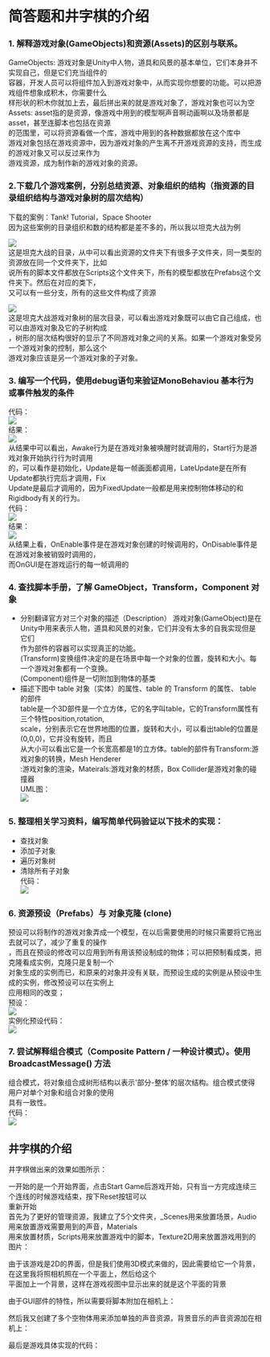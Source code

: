 # 简答题和井字棋的介绍
### 1. 解释游戏对象(GameObjects)和资源(Assets)的区别与联系。
GameObjects: 游戏对象是Unity中人物，道具和风景的基本单位，它们本身并不实现自己，但是它们充当组件的<br>
容器，开发人员可以将组件加入到游戏对象中，从而实现你想要的功能。可以把游戏组件想象成积木，你需要什么<br>
样形状的积木你就加上去，最后拼出来的就是游戏对象了，游戏对象也可以为空<br>
Assets: asset指的是资源，像游戏中用到的模型啊声音啊动画啊以及场景都是asset，甚至连脚本也包括在资源<br>
的范围里，可以将资源看做一个库，游戏中用到的各种数据都放在这个库中<br>
游戏对象包括在游戏资源中，因为游戏对象的产生离不开游戏资源的支持，而生成的游戏对象又可以反过来作为<br>
游戏资源，成为制作新的游戏对象的资源。<br>

### 2.下载几个游戏案例，分别总结资源、对象组织的结构（指资源的目录组织结构与游戏对象树的层次结构）
下载的案例：Tank! Tutorial，Space Shooter<br>
因为这些案例的目录组织和数的结构都是差不多的，所以我以坦克大战为例<br>

![](https://github.com/flashowner/first3DHomework/blob/master/%E5%9B%BE%E7%89%871.PNG)
<br>
这是坦克大战的目录，从中可以看出资源的文件夹下有很多子文件夹，同一类型的资源放在同一个文件夹下，比如<br>
说所有的脚本文件都放在Scripts这个文件夹下，所有的模型都放在Prefabs这个文件夹下。然后在对应的类下，<br>
又可以有一些分支，所有的这些文件构成了资源<br>

![](https://github.com/flashowner/first3DHomework/blob/master/%E5%9B%BE%E7%89%872.PNG)<br>
这是坦克大战游戏对象树的层次目录，可以看出游戏对象既可以由它自己组成，也可以由游戏对象及它的子树构成<br>
，树形的层次结构很好的显示了不同游戏对象之间的关系。如果一个游戏对象受另一个游戏对象的控制，那么这个<br>
游戏对象应该是另一个游戏对象的子对象。<br>

### 3. 编写一个代码，使用debug语句来验证MonoBehaviou 基本行为或事件触发的条件
代码：<br>
![](https://github.com/flashowner/first3DHomework/blob/master/%E5%9B%BE%E7%89%873.PNG)
<br>
结果：<br>
![](https://github.com/flashowner/first3DHomework/blob/master/%E5%9B%BE%E7%89%874.PNG)
<br>
从结果中可以看出，Awake行为是在游戏对象被唤醒时就调用的，Start行为是游戏对象开始执行行为时调用<br>
的，可以看作是初始化，Update是每一帧画面都调用，LateUpdate是在所有Update都执行完后才调用，Fix<br>
Update是最后才调用的，因为FixedUpdate一般都是用来控制物体移动的和Rigidbody有关的行为。<br>
代码：<br>
![](https://github.com/flashowner/first3DHomework/blob/master/%E5%9B%BE%E7%89%875.PNG)
<br>
结果：<br>
![](https://github.com/flashowner/first3DHomework/blob/master/%E5%9B%BE%E7%89%876.PNG)
<br>
从结果上看，OnEnable事件是在游戏对象创建的时候调用的，OnDisable事件是在游戏对象被销毁时调用的，<br>
而OnGUI是在游戏运行的每一帧调用的<br>

### 4. 查找脚本手册，了解 GameObject，Transform，Component 对象
* 分别翻译官方对三个对象的描述（Description）
游戏对象(GameObject)是在Unity中用来表示人物，道具和风景的对象，它们并没有太多的自我实现但是它们<br>
作为部件的容器可以实现真正的功能。<br>
(Transform)变换组件决定的是在场景中每一个对象的位置，旋转和大小。每一个游戏对象都有一个变换。<br>
(Component)组件是一切附加到物体的基类<br>
* 描述下图中 table 对象（实体）的属性、table 的 Transform 的属性、 table 的部件<br>
table是一个3D部件是一个立方体，它的名字叫table，它的Transform属性有三个特性position,rotation,<br>
scale，分别表示它在世界地图的位置，旋转和大小，可以看出table的位置是(0,0,0)，它并没有旋转，而且<br>
从大小可以看出它是一个长宽高都是1的立方体。table的部件有Transform:游戏对象的转换，Mesh Henderer<br>
:游戏对象的渲染，Mateirals:游戏对象的材质，Box Collider是游戏对象的碰撞器<br>
UML图：<br>
![](https://github.com/flashowner/first3DHomework/blob/master/%E5%9B%BE%E7%89%877.PNG) <br>

### 5. 整理相关学习资料，编写简单代码验证以下技术的实现：
* 查找对象
* 添加子对象
* 遍历对象树
* 清除所有子对象<br>
代码：<br>
![](https://github.com/flashowner/first3DHomework/blob/master/%E5%9B%BE%E7%89%878.PNG) <br>

### 6. 资源预设（Prefabs）与 对象克隆 (clone)
预设可以将制作的游戏对象弄成一个模型，在以后需要使用的时候只需要将它拖出去就可以了，减少了重复的操作<br>
，而且在预设的修改可以应用到所有用该预设制成的物体；可以把预制看成类，把克隆看成实例，克隆只是复制一个<br>
对象生成的实例而已，和原来的对象并没有关联，而预设生成的实例是从预设中生成的实例，修改预设可以在实例上<br>
应用相同的改变；<br>
预设：<br>
![](https://github.com/flashowner/first3DHomework/blob/master/%E5%9B%BE%E7%89%879.PNG) <br>
实例化预设代码：<br>
![](https://github.com/flashowner/first3DHomework/blob/master/%E5%9B%BE%E7%89%8710.PNG) <br>

### 7. 尝试解释组合模式（Composite Pattern / 一种设计模式）。使用 BroadcastMessage() 方法
组合模式，将对象组合成树形结构以表示'部分-整体'的层次结构。组合模式使得用户对单个对象和组合对象的使用<br>
具有一致性。<br>
代码：<br>
![](https://github.com/flashowner/first3DHomework/blob/master/%E5%9B%BE%E7%89%8711.PNG)<br>

## 井字棋的介绍
井字棋做出来的效果如图所示：<br>

一开始的是一个开始界面，点击Start Game后游戏开始，只有当一方完成连续三个连线的时候游戏结束，按下Reset按钮可以<br>
重新开始<br>
首先为了更好的管理资源，我建立了5个文件夹，_Scenes用来放置场景，Audio用来放置游戏需要用到的声音，Materials<br>
用来放置材质，Scripts用来放置游戏中的脚本，Texture2D用来放置游戏用到的图片：<br>

由于该游戏是2D的界面，但是我们使用3D模式来做的，因此需要给它一个背景，在这里我将照相机照在一个平面上，然后给这个<br>
平面加上一个背景，这样在游戏视图中显示出来的就是这个平面的背景<br>

由于GUI部件的特性，所以需要将脚本附加在相机上：<br>

然后我又创建了多个空物体用来添加单独的声音资源，背景音乐的声音资源加在相机上：<br>

最后是游戏具体实现的代码：<br>
